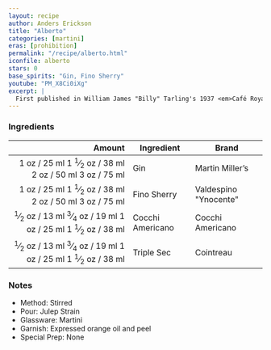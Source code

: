```yaml
---
layout: recipe
author: Anders Erickson
title: "Alberto"
categories: [martini]
eras: [prohibition]
permalink: "/recipe/alberto.html"
iconfile: alberto
stars: 0
base_spirits: "Gin, Fino Sherry"
youtube: "PM_X8Ci0iXg"
excerpt: |
  First published in William James "Billy" Tarling's 1937 <em>Café Royal Bar Book</em> where the invention of this cocktail is credited to A. J. Smith.
---
```


### Ingredients

| Amount | Ingredient       | Brand                 |
| -----: | ---------------- | --------------------- |
|   <span class="onex active">1 oz  / 25 ml</span> <span class="onehalfx">1 <sup>1</sup>&frasl;<sub>2</sub> oz  / 38 ml</span> <span class="twox">2 oz  / 50 ml</span> <span class="threex">3 oz  / 75 ml</span>| Gin              | Martin Miller’s       |
|   <span class="onex active">1 oz  / 25 ml</span> <span class="onehalfx">1 <sup>1</sup>&frasl;<sub>2</sub> oz  / 38 ml</span> <span class="twox">2 oz  / 50 ml</span> <span class="threex">3 oz  / 75 ml</span>| Fino Sherry      | Valdespino "Ynocente" |
| <span class="onex active"> <sup>1</sup>&frasl;<sub>2</sub> oz  / 13 ml</span> <span class="onehalfx"> <sup>3</sup>&frasl;<sub>4</sub> oz  / 19 ml</span> <span class="twox">1 oz  / 25 ml</span> <span class="threex">1 <sup>1</sup>&frasl;<sub>2</sub> oz  / 38 ml</span>| Cocchi Americano | Cocchi Americano      |
| <span class="onex active"> <sup>1</sup>&frasl;<sub>2</sub> oz  / 13 ml</span> <span class="onehalfx"> <sup>3</sup>&frasl;<sub>4</sub> oz  / 19 ml</span> <span class="twox">1 oz  / 25 ml</span> <span class="threex">1 <sup>1</sup>&frasl;<sub>2</sub> oz  / 38 ml</span>| Triple Sec       | Cointreau             |

### Notes

- Method: Stirred
- Pour: Julep Strain
- Glassware: Martini
- Garnish: Expressed orange oil and peel
- Special Prep: None

    
<script type="application/ld+json">
{
  "@context": "https://schema.org",
  "@type": "Recipe",
  "author": "{{ page.author }}",
  "description": "{{ page.excerpt }}",
  "image": "{% for ingredient in site.data[page.iconfile].images.ingredient limit: 1 %}{{ ingredient.url }}{% endfor %}",
  "recipeIngredient": [
    "  1 oz Gin             ",
  "  1 oz Fino Sherry     ",
  "0.5 oz Cocchi Americano",
  "0.5 oz Triple Sec      "],
  "name": "{{ page.title }}",
  "recipeInstructions": "
- Method: Stirred
- Pour: Julep Strain
- Glassware: Martini
- Garnish: Expressed orange oil and peel
- Special Prep: None
",
  "recipeYield": "1 cocktail",
}
</script>

    
